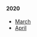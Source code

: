 #### 2020

- [March](https://github.com/askharley/my-content-list/blob/master/2020/03-march.md)
- [April](https://github.com/askharley/my-content-list/blob/master/2020/04-april.md)
